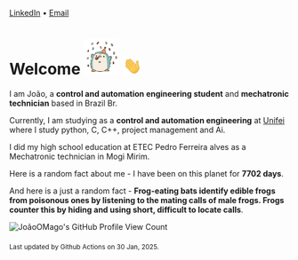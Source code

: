 [LinkedIn](https://www.linkedin.com/in/joão-pedro-gozzoli-b95641301/) &bull;
[Email](joaopedrogozzoli@gmail.com)

# Welcome <img src="happy.gif" height="64px" /> <img src="wave.gif" height="32px" />

I am João, a  **control and automation engineering student** and **mechatronic technician** based in Brazil Br.

Currently, I am studying as a **control and automation engineering** at [Unifei](https://unifei.edu.br) where I study python, C, C++, project management and Ai.

I did my high school education at ETEC Pedro Ferreira alves as a Mechatronic technician in Mogi Mirim.

Here is a random fact about me - I have been on this planet for **7702 days**.

And here is a just a random fact -  **Frog-eating bats identify edible frogs from poisonous ones by listening to the mating calls of male frogs. Frogs counter this by hiding and using short, difficult to locate calls**.

![JoãoOMago's GitHub Profile View Count](https://komarev.com/ghpvc/?username=JoaoOMago)

<sub>Last updated by Github Actions on 30 Jan, 2025.</sub>
